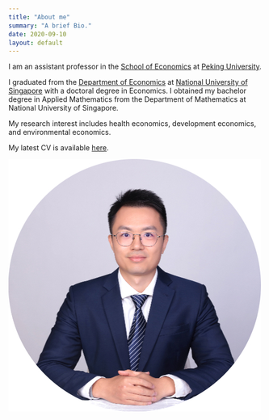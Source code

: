 ```yaml
---
title: "About me"
summary: "A brief Bio."
date: 2020-09-10
layout: default
---
```



I am an assistant professor in the [School of Economics](https://econ.pku.edu.cn/) at [Peking University](https://www.pku.edu.cn/).

I graduated from the [Department of Economics](https://fass.nus.edu.sg/ecs/) at [National University of Singapore](https://www.nus.edu.sg/) with a doctoral degree in Economics. I obtained my bachelor degree in Applied Mathematics from the Department of Mathematics at National University of Singapore.

My research interest includes health economics, development economics, and environmental economics.

My latest CV is available <a href="https://yuanye-econ.github.io/research/CV-YuanYe.pdf">here</a>.

![Researcher Portrait](research/photo-github-round2.jpg "YUAN Ye")

